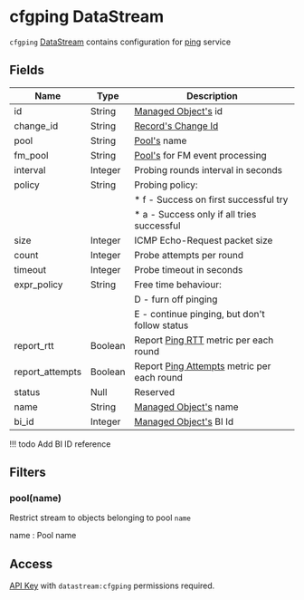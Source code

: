 # cfgping DataStream

`cfgping` [DataStream](index.md) contains configuration
for [ping](../services-reference/ping.md) service

## Fields

| Name            | Type    | Description                                                                               |
| --------------- | ------- | ----------------------------------------------------------------------------------------- |
| id              | String  | [Managed Object's](../concepts/managed-object/index.md) id                                |
| change_id       | String  | [Record's Change Id](index.md#change-id)                                                  |
| pool            | String  | [Pool's](../concepts/pool/index.md) name                                                  |
| fm_pool         | String  | [Pool's](../concepts/pool/index.md) for FM event processing                               |
| interval        | Integer | Probing rounds interval in seconds                                                        |
| policy          | String  | Probing policy:                                                                           |
|                 |         | \* f - Success on first successful try                                                    |
|                 |         | \* a - Success only if all tries successful                                               |
| size            | Integer | ICMP Echo-Request packet size                                                             |
| count           | Integer | Probe attempts per round                                                                  |
| timeout         | Integer | Probe timeout in seconds                                                                  |
| expr_policy     | String  | Free time behaviour:                                                                      |
|                 |         | D - furn off pinging                                                                      |
|                 |         | E - continue pinging, but don't follow status                                             |
| report_rtt      | Boolean | Report [Ping RTT](../metric-types-reference/index.md) metric per each round      |
| report_attempts | Boolean | Report [Ping Attempts](../metric-types-reference/index.md) metric per each round |
| status          | Null    | Reserved                                                                                  |
| name            | String  | [Managed Object's](../concepts/managed-object/index.md) name                              |
| bi_id           | Integer | [Managed Object's](../concepts/managed-object/index.md) BI Id                             |

<!-- prettier-ignore -->
!!! todo
    Add BI ID reference

## Filters

### pool(name)

Restrict stream to objects belonging to pool `name`

name
: Pool name

## Access

[API Key](../concepts/apikey/index.md) with `datastream:cfgping` permissions
required.
